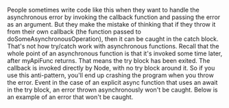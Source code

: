 People sometimes write code like this when they want to handle the asynchronous error by invoking the callback function and passing the error as an argument. But they make the mistake of thinking that if they throw it from their own callback (the function passed to doSomeAsynchronousOperation), then it can be caught in the catch block. That's not how try/catch work with asynchronous functions. Recall that the whole point of an asynchronous function is that it's invoked some time later, after myApiFunc returns. That means the try block has been exited. The callback is invoked directly by Node, with no try block around it. So if you use this anti-pattern, you'll end up crashing the program when you throw the error. Event in the case of an explicit async function that uses an await in the try block, an error thrown asynchronously won't be caught. Below is an example of an error that won't be caught.